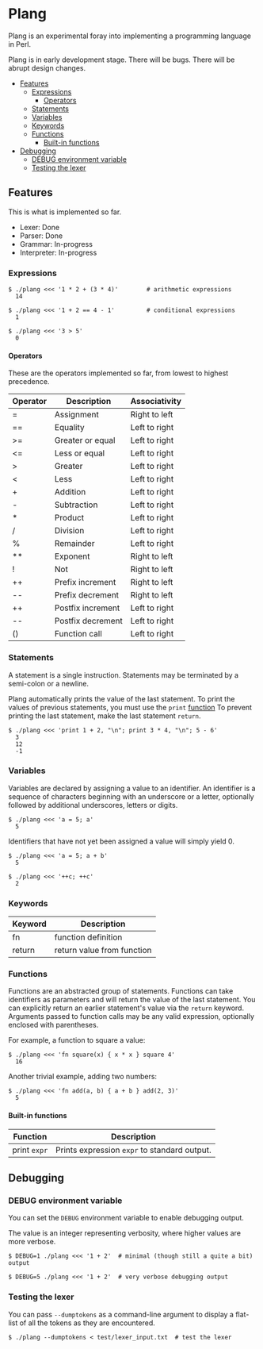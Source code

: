 # Plang
Plang is an experimental foray into implementing a programming language in Perl.

Plang is in early development stage. There will be bugs. There will be abrupt design changes.

<!-- md-toc-begin -->
* [Features](#features)
  * [Expressions](#expressions)
    * [Operators](#operators)
  * [Statements](#statements)
  * [Variables](#variables)
  * [Keywords](#keywords)
  * [Functions](#functions)
    * [Built-in functions](#built-in-functions)
* [Debugging](#debugging)
  * [DEBUG environment variable](#debug-environment-variable)
  * [Testing the lexer](#testing-the-lexer)
<!-- md-toc-end -->

## Features
This is what is implemented so far.

* Lexer: Done
* Parser: Done
* Grammar: In-progress
* Interpreter: In-progress

### Expressions
    $ ./plang <<< '1 * 2 + (3 * 4)'        # arithmetic expressions
      14
<!-- -->
    $ ./plang <<< '1 + 2 == 4 - 1'         # conditional expressions
      1

    $ ./plang <<< '3 > 5'
      0

#### Operators
These are the operators implemented so far, from lowest to highest precedence.

Operator | Description | Associativity
--- | --- | ---
=  | Assignment | Right to left
== | Equality | Left to right
\>= | Greater or equal | Left to right
\<= | Less or equal | Left to right
\> | Greater | Left to right
\<  | Less | Left to right
\+ | Addition | Left to right
\- | Subtraction | Left to right
\* | Product | Left to right
/ | Division | Left to right
% | Remainder | Left to right
\*\* | Exponent | Right to left
! | Not | Right to left
\+\+ | Prefix increment | Right to left
\-\- | Prefix decrement | Right to left
\+\+ | Postfix increment | Left to right
\-\- | Postfix decrement | Left to right
\(\) | Function call | Left to right

### Statements
A statement is a single instruction. Statements may be terminated by a
semi-colon or a newline.

Plang automatically prints the value of the last statement. To print the
values of previous statements, you must use the `print` [function](#functions)
To prevent printing the last statement, make the last statement `return`.

    $ ./plang <<< 'print 1 + 2, "\n"; print 3 * 4, "\n"; 5 - 6'
      3
      12
      -1

### Variables
Variables are declared by assigning a value to an identifier. An identifier is a
sequence of characters beginning with an underscore or a letter, optionally followed
by additional underscores, letters or digits.

    $ ./plang <<< 'a = 5; a'
      5

Identifiers that have not yet been assigned a value will simply yield 0.

    $ ./plang <<< 'a = 5; a + b'
      5

    $ ./plang <<< '++c; ++c'
      2

### Keywords
Keyword | Description
--- | ---
fn | function definition
return | return value from function

### Functions
Functions are an abstracted group of statements. Functions can take identifiers as
parameters and will return the value of the last statement. You can explicitly
return an earlier statement's value via the `return` keyword. Arguments passed to
function calls may be any valid expression, optionally enclosed with parentheses.

For example, a function to square a value:

    $ ./plang <<< 'fn square(x) { x * x } square 4'
      16

Another trivial example, adding two numbers:

    $ ./plang <<< 'fn add(a, b) { a + b } add(2, 3)'
      5

#### Built-in functions
Function | Description
--- | ---
print `expr` | Prints expression `expr` to standard output.

## Debugging
### DEBUG environment variable
You can set the `DEBUG` environment variable to enable debugging output.

The value is an integer representing verbosity, where higher values are more verbose.

    $ DEBUG=1 ./plang <<< '1 + 2'  # minimal (though still a quite a bit) output
<!-- -->
    $ DEBUG=5 ./plang <<< '1 + 2'  # very verbose debugging output

### Testing the lexer
You can pass `--dumptokens` as a command-line argument to display a flat-list
of all the tokens as they are encountered.

    $ ./plang --dumptokens < test/lexer_input.txt  # test the lexer

